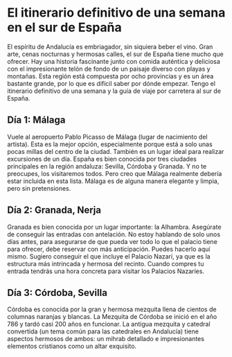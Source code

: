 # El itinerario definitivo de una semana en el sur de España

El espíritu de Andalucía es embriagador, sin siquiera beber el vino. Gran arte, cenas nocturnas y hermosas calles, el sur de España tiene mucho que ofrecer. Hay una historia fascinante junto con comida auténtica y deliciosa con el impresionante telón de fondo de un paisaje diverso con playas y montañas. Esta región está compuesta por ocho provincias y es un área bastante grande, por lo que es difícil saber por dónde empezar. Tengo el itinerario definitivo de una semana y la guía de viaje por carretera al sur de España.

## Día 1: Málaga

Vuele al aeropuerto Pablo Picasso de Málaga (lugar de nacimiento del artista). Esta es la mejor opción, especialmente porque está a solo unas pocas millas del centro de la ciudad. También es un lugar ideal para realizar excursiones de un día. España es bien conocida por tres ciudades principales en la región andaluza: Sevilla, Córdoba y Granada. Y no te preocupes, los visitaremos todos. Pero creo que Málaga realmente debería estar incluida en esta lista. Málaga es de alguna manera elegante y limpia, pero sin pretensiones.

## Día 2: Granada, Nerja

Granada es bien conocida por un lugar importante: la Alhambra. Asegúrate de conseguir las entradas con antelación. No estoy hablando de solo unos días antes, para asegurarse de que pueda ver todo lo que el palacio tiene para ofrecer, debe reservar con más anticipación. Puedes hacerlo aquí mismo. Sugiero conseguir el que incluye el Palacio Nazarí, ya que es la estructura más intrincada y hermosa del recinto. Cuando compres tu entrada tendrás una hora concreta para visitar los Palacios Nazaríes. 

## Día 3: Córdoba, Sevilla

Córdoba es conocida por la gran y hermosa mezquita llena de cientos de columnas naranjas y blancas. La Mezquita de Córdoba se inició en el año 786 y tardó casi 200 años en funcionar. La antigua mezquita y catedral convertida (un tema común para las catedrales en Andalucía) tiene aspectos hermosos de ambos: un mihrab detallado e impresionantes elementos cristianos como un altar exquisito.
